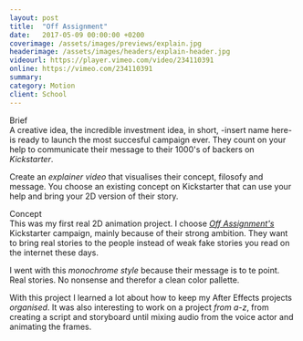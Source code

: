 ```yaml
---
layout: post
title:  "Off Assignment"
date:   2017-05-09 00:00:00 +0200
coverimage: /assets/images/previews/explain.jpg
headerimage: /assets/images/headers/explain-header.jpg
videourl: https://player.vimeo.com/video/234110391
online: https://vimeo.com/234110391
summary:
category: Motion
client: School
---
```


<span class="post-content-text-subtitle" >Brief</span><br/>
A creative idea, the incredible investment idea, in short, -insert name here- is ready to launch the most succesful campaign ever. They count on your help to communicate their message to their 1000's of backers on *Kickstarter*.

Create an *explainer video* that visualises their concept, filosofy and message. You choose an existing concept on Kickstarter that can use your help and bring your 2D version of their story.

<span class="post-content-text-subtitle" >Concept</span><br/>
This was my first real 2D animation project. I choose *<a href="http://www.offassignment.com/" target="_blank">Off Assignment's</a>* Kickstarter campaign, mainly because of their strong ambition. They want to bring real stories to the people instead of weak fake stories you read on the internet these days.

I went with this *monochrome style* because their message is to te point. Real stories. No nonsense and therefor a clean color pallette.

With this project I learned a lot about how to keep my After Effects projects *organised*. It was also interesting to work on a project *from a-z*, from creating a script and storyboard until mixing audio from the voice actor and animating the frames.
